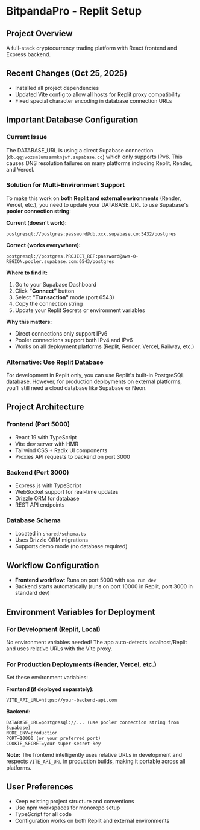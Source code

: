 # BitpandaPro - Replit Setup

## Project Overview
A full-stack cryptocurrency trading platform with React frontend and Express backend.

## Recent Changes (Oct 25, 2025)
- Installed all project dependencies
- Updated Vite config to allow all hosts for Replit proxy compatibility
- Fixed special character encoding in database connection URLs

## Important Database Configuration

### Current Issue
The DATABASE_URL is using a direct Supabase connection (`db.qqjvozsmlumssmmknjwf.supabase.co`) which only supports IPv6. This causes DNS resolution failures on many platforms including Replit, Render, and Vercel.

### Solution for Multi-Environment Support
To make this work on **both Replit and external environments** (Render, Vercel, etc.), you need to update your DATABASE_URL to use Supabase's **pooler connection string**:

**Current (doesn't work):**
```
postgresql://postgres:password@db.xxx.supabase.co:5432/postgres
```

**Correct (works everywhere):**
```
postgresql://postgres.PROJECT_REF:password@aws-0-REGION.pooler.supabase.com:6543/postgres
```

**Where to find it:**
1. Go to your Supabase Dashboard
2. Click **"Connect"** button
3. Select **"Transaction"** mode (port 6543)
4. Copy the connection string
5. Update your Replit Secrets or environment variables

**Why this matters:**
- Direct connections only support IPv6
- Pooler connections support both IPv4 and IPv6
- Works on all deployment platforms (Replit, Render, Vercel, Railway, etc.)

### Alternative: Use Replit Database
For development in Replit only, you can use Replit's built-in PostgreSQL database. However, for production deployments on external platforms, you'll still need a cloud database like Supabase or Neon.

## Project Architecture

### Frontend (Port 5000)
- React 19 with TypeScript
- Vite dev server with HMR
- Tailwind CSS + Radix UI components
- Proxies API requests to backend on port 3000

### Backend (Port 3000)
- Express.js with TypeScript
- WebSocket support for real-time updates
- Drizzle ORM for database
- REST API endpoints

### Database Schema
- Located in `shared/schema.ts`
- Uses Drizzle ORM migrations
- Supports demo mode (no database required)

## Workflow Configuration
- **Frontend workflow**: Runs on port 5000 with `npm run dev`
- Backend starts automatically (runs on port 10000 in Replit, port 3000 in standard dev)

## Environment Variables for Deployment

### For Development (Replit, Local)
No environment variables needed! The app auto-detects localhost/Replit and uses relative URLs with the Vite proxy.

### For Production Deployments (Render, Vercel, etc.)
Set these environment variables:

**Frontend (if deployed separately):**
```
VITE_API_URL=https://your-backend-api.com
```

**Backend:**
```
DATABASE_URL=postgresql://... (use pooler connection string from Supabase)
NODE_ENV=production
PORT=10000 (or your preferred port)
COOKIE_SECRET=your-super-secret-key
```

**Note:** The frontend intelligently uses relative URLs in development and respects `VITE_API_URL` in production builds, making it portable across all platforms.

## User Preferences
- Keep existing project structure and conventions
- Use npm workspaces for monorepo setup
- TypeScript for all code
- Configuration works on both Replit and external environments
